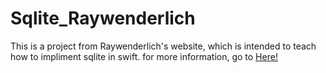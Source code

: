 # Sqlite_Raywenderlich
This is a project from Raywenderlich's website, which is intended to teach how to impliment sqlite 
in swift. for more information, go to [Here!](https://www.raywenderlich.com/123579/sqlite-tutorial-swift)
